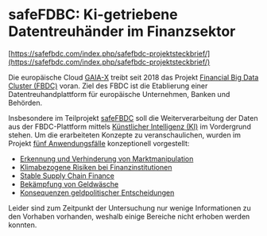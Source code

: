 # safeFDBC: Ki-getriebene Datentreuhänder im Finanzsektor

[https://safefbdc.com/index.php/safefbdc-projektsteckbrief/](https://safefbdc.com/index.php/safefbdc-projektsteckbrief/)

Die europäische Cloud  [GAIA-X](https://gaia-x.eu/)  treibt seit 2018 das Projekt  [Financial Big Data Cluster (FBDC)](https://www.bmwk.de/Redaktion/DE/Artikel/Digitale-Welt/GAIA-X-Use-Cases/financial-big-data-cluster-fbdc.html)  voran. Ziel des FBDC ist die Etablierung einer Datentreuhandplattform für europäische Unternehmen, Banken und Behörden.

Insbesondere im Teilprojekt  [safeFBDC](https://www.digitale-technologien.de/DT/Redaktion/DE/Standardartikel/KuenstlicheIntelligenzProjekte/KuenstlicheIntelligenzProjekte_ZweiterFoerderaufruf/ki-projet_SafeFBDC.html) soll die Weiterverarbeitung der Daten aus der FBDC-Plattform mittels  [Künstlicher Intelligenz (KI)](https://www.tzdo.de/de/aktuelles/wissenswertes/neuigkeiten-fuer-unsere-mieter/financial-big-data-cluster-bmwi-foerdert-kuenstliche-intelligenz-fuer-den-finanzsektor-mit-zehn-millionen-euro--fraunhofer-iml-und-isst-aus-dortmund-sind-beteiligt.htm)  im Vordergrund stehen. Um die erarbeiteten Konzepte zu veranschaulichen, wurden im Projekt  [fünf Anwendungsfälle](https://www.cloudcomputing-insider.de/eine-standardisierte-cloud-fuer-finanzdaten-a-1014532/)  konzeptionell vorgestellt:

-   [Erkennung und Verhinderung von Marktmanipulation](<Erkennung und Verhinderung von Marktmanipulation/index.md>)
-  [Klimabezogene Risiken bei Finanzinstitutionen](<Klimabezogene Risiken bei Finanzinstitutionen/index.md>)
-   [Stable Supply Chain Finance](<Stable Supply Chain Finance/index.md>)
-   [Bekämpfung von Geldwäsche](<Bekämpfung von Geldwäsche/index.md>)
-   [Konsequenzen geldpolitischer Entscheidungen](<Konsequenzen geldpolitischer Entscheidungen/index.md>)

Leider sind zum Zeitpunkt der Untersuchung nur wenige Informationen zu den Vorhaben vorhanden, weshalb einige Bereiche nicht erhoben werden konnten.